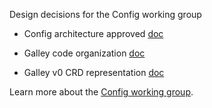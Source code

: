 Design decisions for the Config working group

* Config architecture approved [doc](https://docs.google.com/document/d/1rMb7Qr2_QzRXdLXNB_R9fRyVUJgIfWZDCzQm8Bu0ID4/edit)

* Galley code organization [doc](https://docs.google.com/document/d/1k4FHpo_QOSomPV9dU_WtO1gJ4PJjAxM6mDuYhhTy5vw/edit?ts=5ad61a9a)

* Galley v0 CRD representation [doc](https://docs.google.com/document/d/1TXUGALQcTI3hEfpLmIX_xFSuH8jnmTO4p2DqGC3DZ2E/edit)

Learn more about the [Config working group](https://github.com/istio/community/blob/master/WORKING-GROUPS.md#config).
